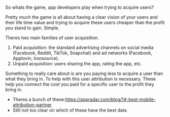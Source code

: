 So whats the game, app developers play when trying to acquire users?

Pretty much the game is all about having a clear vision of your users and their life time value and trying to acquire these users cheaper than the profit you stand to gain. Simple.

Theres two main families of user acquisition.
1. Paid acquisition: the standard advertising channels on social media (Facebook, Reddit, TikTok, Snapchat) and ad networks (Facebook, Applovin, Ironsource).
2. Unpaid acquisition: users sharing the app, rating the app, etc.

Something to really care about is are you paying less to acquire a user than what they bring in. To help with this user attribution is necessary. These help you connect the cost you paid for a specific user to the profit they bring in.
- Theres a bunch of these:<https://appradar.com/blog/14-best-mobile-attribution-partner>
- Still not too clear on which of these have the best data